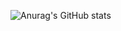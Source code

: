 ![Anurag's GitHub stats](https://github-readme-stats.vercel.app/api?username=olifer655&show_icons=true&theme=radical)
